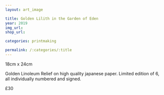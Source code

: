 ```yaml
---
layout: art_image

title: Golden Lilith in the Garden of Eden
year: 2019
img_url: 
shop_url:

categories: printmaking

permalink: /:categories/:title
---
```


18cm x 24cm

Golden Linoleum Relief on high quality japanese paper. Limited edition of 6, all individually numbered and signed.

£30